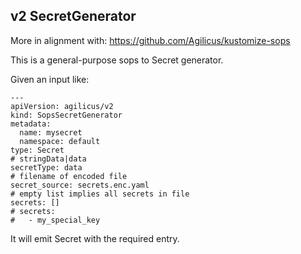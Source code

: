 ## v2 SecretGenerator

More in alignment with: https://github.com/Agilicus/kustomize-sops

This is a general-purpose sops to Secret generator.

Given an input like:

```
---
apiVersion: agilicus/v2
kind: SopsSecretGenerator
metadata:
  name: mysecret
  namespace: default
type: Secret
# stringData|data
secretType: data
# filename of encoded file
secret_source: secrets.enc.yaml
# empty list implies all secrets in file
secrets: []
# secrets:
#   - my_special_key

```

It will emit Secret with the required entry.
